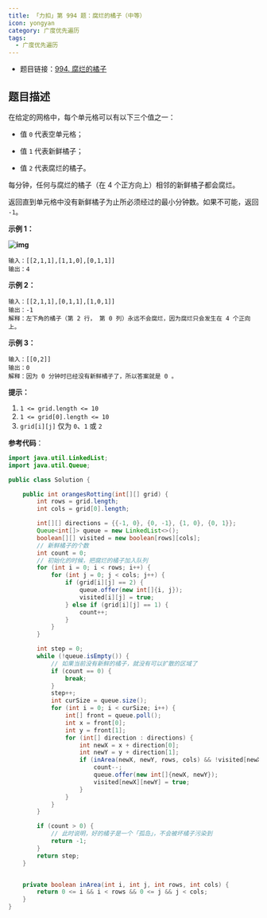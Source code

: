 ```yaml
---
title: 「力扣」第 994 题：腐烂的橘子（中等）
icon: yongyan
category: 广度优先遍历
tags:
  - 广度优先遍历
---
```


+ 题目链接：[994. 腐烂的橘子](https://leetcode-cn.com/problems/rotting-oranges/)

## 题目描述

在给定的网格中，每个单元格可以有以下三个值之一：

- 值 `0` 代表空单元格；

- 值 `1` 代表新鲜橘子；

- 值 `2` 代表腐烂的橘子。

每分钟，任何与腐烂的橘子（在 4 个正方向上）相邻的新鲜橘子都会腐烂。

返回直到单元格中没有新鲜橘子为止所必须经过的最小分钟数。如果不可能，返回 `-1`。

**示例 1：**

**![img](https://assets.leetcode-cn.com/aliyun-lc-upload/uploads/2019/02/16/oranges.png)**

```
输入：[[2,1,1],[1,1,0],[0,1,1]]
输出：4
```

**示例 2：**

```
输入：[[2,1,1],[0,1,1],[1,0,1]]
输出：-1
解释：左下角的橘子（第 2 行， 第 0 列）永远不会腐烂，因为腐烂只会发生在 4 个正向上。
```

**示例 3：**

```
输入：[[0,2]]
输出：0
解释：因为 0 分钟时已经没有新鲜橘子了，所以答案就是 0 。
```



**提示：**

1. `1 <= grid.length <= 10`
2. `1 <= grid[0].length <= 10`
3. `grid[i][j]` 仅为 `0`、`1` 或 `2`

**参考代码**：

```java
import java.util.LinkedList;
import java.util.Queue;

public class Solution {

    public int orangesRotting(int[][] grid) {
        int rows = grid.length;
        int cols = grid[0].length;

        int[][] directions = {{-1, 0}, {0, -1}, {1, 0}, {0, 1}};
        Queue<int[]> queue = new LinkedList<>();
        boolean[][] visited = new boolean[rows][cols];
        // 新鲜橘子的个数
        int count = 0;
        // 初始化的时候，把腐烂的橘子加入队列
        for (int i = 0; i < rows; i++) {
            for (int j = 0; j < cols; j++) {
                if (grid[i][j] == 2) {
                    queue.offer(new int[]{i, j});
                    visited[i][j] = true;
                } else if (grid[i][j] == 1) {
                    count++;
                }
            }
        }

        int step = 0;
        while (!queue.isEmpty()) {
            // 如果当前没有新鲜的橘子，就没有可以扩散的区域了
            if (count == 0) {
                break;
            }
            step++;
            int curSize = queue.size();
            for (int i = 0; i < curSize; i++) {
                int[] front = queue.poll();
                int x = front[0];
                int y = front[1];
                for (int[] direction : directions) {
                    int newX = x + direction[0];
                    int newY = y + direction[1];
                    if (inArea(newX, newY, rows, cols) && !visited[newX][newY] && grid[newX][newY] == 1) {
                        count--;
                        queue.offer(new int[]{newX, newY});
                        visited[newX][newY] = true;
                    }
                }
            }
        }

        if (count > 0) {
            // 此时说明，好的橘子是一个「孤岛」，不会被坏橘子污染到
            return -1;
        }
        return step;
    }


    private boolean inArea(int i, int j, int rows, int cols) {
        return 0 <= i && i < rows && 0 <= j && j < cols;
    }
}
```

